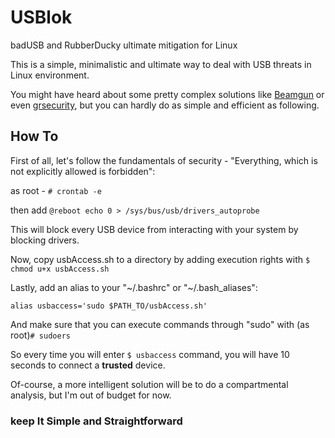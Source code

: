 # USBlok
badUSB and RubberDucky ultimate mitigation for Linux

This is a simple, minimalistic and ultimate way to deal with USB threats in Linux environment.

You might have heard about some pretty complex solutions like [Beamgun](https://jlospinoso.github.io/infosec/usb%20rubber%20ducky/c%23/clr/wpf/.net/security/2016/11/15/usb-rubber-ducky-defeat.html) or even [grsecurity](https://twitter.com/subgraph/status/775746898560811008/photo/1), but you can hardly do as simple and efficient as following.

## How To
First of all, let's follow the fundamentals of security - "Everything, which is not explicitly allowed is forbidden":

as root - `# crontab -e`
  
then add `@reboot echo 0 > /sys/bus/usb/drivers_autoprobe`
  
This will block every USB device from interacting with your system by blocking drivers.

Now, copy usbAccess.sh to a directory by adding execution rights with `$ chmod u+x usbAccess.sh`

Lastly, add an alias to your "~/.bashrc" or "~/.bash_aliases":

`alias usbaccess='sudo $PATH_TO/usbAccess.sh'`

And make sure that you can execute commands through "sudo" with (as root)`# sudoers`

So every time you will enter `$ usbaccess` command, you will have 10 seconds to connect a **trusted** device.

Of-course, a more intelligent solution will be to do a compartmental analysis, but I'm out of budget for now.

### keep It Simple and Straightforward
